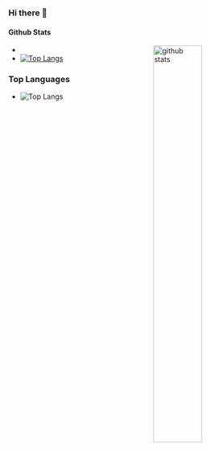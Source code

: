 ### Hi there 👋

<!--
**sumed-h/sumed-h** is a ✨ _special_ ✨ repository because its `README.md` (this file) appears on your GitHub profile.

Here are some ideas to get you started:

- 🔭 I’m currently working on ...
- 🌱 I’m currently learning ...
- 👯 I’m looking to collaborate on ...
- 🤔 I’m looking for help with ...
- 💬 Ask me about ...
- 📫 How to reach me: ...
- 😄 Pronouns: ...
- ⚡ Fun fact: ...
-->
#### Github Stats
- <img src="https://github-readme-stats.vercel.app/api?username={sumed-h}&show_icons=true&theme=gotham" alt="github stats" width="45%" align="right"/>
- [![Top Langs](https://github-readme-stats.vercel.app/api/top-langs/?username=sumed-h&layout=compact)](https://github.com/sumed-h/github-readme-stats)
### Top Languages
 - ![Top Langs](https://github-readme-stats.vercel.app/api/top-langs/?username=sumed-h&layout=compact)
